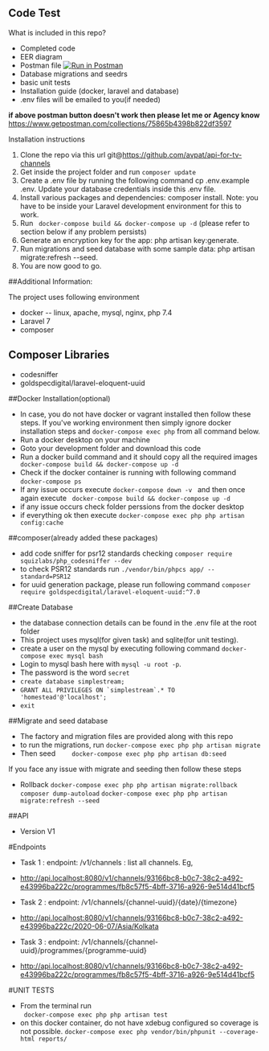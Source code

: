## Code Test


What is included in this repo?
- Completed code
- EER diagram
- Postman file [![Run in Postman](https://run.pstmn.io/button.svg)](https://app.getpostman.com/run-collection/75865b4398b822df3597)
- Database migrations and seedrs
- basic unit tests
- Installation guide (docker, laravel and database)
- .env files will be emailed to you(if needed)

**if above postman button doesn't work then please let me or Agency know**
<https://www.getpostman.com/collections/75865b4398b822df3597>

Installation instructions
1. Clone the repo via this url git@https://github.com/avpat/api-for-tv-channels
2. Get inside the project folder and run ``composer update``
3. Create a .env file by running the following command cp .env.example .env. Update your database credentials inside this .env file.
4. Install various packages and dependencies: composer install. Note: you have to be inside your Laravel development environment for this to work. 
5. Run `` docker-compose build && docker-compose up -d`` (please refer to section below if any problem persists)
5. Generate an encryption key for the app: php artisan key:generate.
6. Run migrations and seed database with some sample data: php artisan migrate:refresh --seed.
7. You are now good to go.

##Additional Information: 

The project uses following environment 
- docker -- linux, apache, mysql, nginx, php 7.4
- Laravel 7
- composer

## Composer Libraries
- codesniffer
- goldspecdigital/laravel-eloquent-uuid

##Docker Installation(optional)
- In case, you do not have docker or vagrant installed then follow these steps. If you've working environment then simply ignore docker installation steps and ``docker-compose exec php`` from all command below. 
- Run a docker desktop on your machine
- Goto your development folder and download this code
- Run a docker build command and it should copy all the required images
`` docker-compose build && docker-compose up -d``
- Check if the docker container is running with following command
``docker-compose ps``
- If any issue occurs execute ``docker-compose down -v `` and then once again execute `` docker-compose build && docker-compose up -d``
- if any issue occurs check folder perssions from the docker desktop
- if everything ok then execute ``docker-compose exec php php artisan config:cache``

##composer(already added these packages)
- add code sniffer for psr12 standards checking
``composer require squizlabs/php_codesniffer --dev``
- to check PSR12 standards run ``./vendor/bin/phpcs app/ --standard=PSR12``
- for uuid generation package, please run following command 
``composer require goldspecdigital/laravel-eloquent-uuid:^7.0``

##Create Database
- the database connection details can be found in the .env file at the root folder
- This project uses mysql(for given task) and sqlite(for unit testing). 
- create a user on the mysql by executing following command ``docker-compose exec mysql bash``
- Login to mysql bash here with ``mysql -u root -p``. 
- The password is the word `secret`
- ``create database simplestream;``
- ``GRANT ALL PRIVILEGES ON `simplestream`.* TO 'homestead'@'localhost';``
- ``exit``

##Migrate and seed database
- The factory and migration files are provided along with this repo
- to run the migrations, run 
``docker-compose exec php php artisan migrate``
- Then seed
``    docker-compose exec php php artisan db:seed``

If you face any issue with migrate and seeding then follow these steps
- Rollback 
``docker-compose exec php php artisan migrate:rollback``
``composer dump-autoload``
``docker-compose exec php php artisan migrate:refresh --seed``

##API  
- Version V1

#Endpoints
- Task 1 : endpoint: /v1/channels : list all channels. Eg,
- <http://api.localhost:8080/v1/channels/93166bc8-b0c7-38c2-a492-e43996ba222c/programmes/fb8c57f5-4bff-3716-a926-9e514d41bcf5>

- Task 2 : endpoint: /v1/channels/{channel-uuid}/{date}/{timezone}
- <http://api.localhost:8080/v1/channels/93166bc8-b0c7-38c2-a492-e43996ba222c/2020-06-07/Asia/Kolkata>

- Task 3 : endpoint: /v1/channels/{channel-uuid}/programmes/{programme-uuid}
- <http://api.localhost:8080/v1/channels/93166bc8-b0c7-38c2-a492-e43996ba222c/programmes/fb8c57f5-4bff-3716-a926-9e514d41bcf5>


#UNIT TESTS
- From the terminal run  
`` docker-compose exec php php artisan test`` 
- on this docker container, do not have xdebug configured so coverage is not possible. 
``docker-compose exec php vendor/bin/phpunit --coverage-html reports/``


